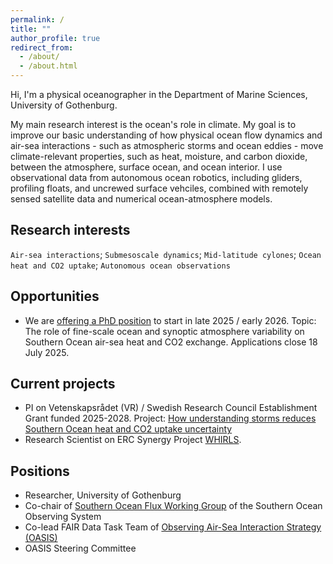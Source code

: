 ```yaml
---
permalink: /
title: ""
author_profile: true
redirect_from:
  - /about/
  - /about.html
---
```


Hi, I'm a physical oceanographer in the Department of Marine Sciences, University of Gothenburg. 

My main research interest is the ocean's role in climate. My goal is to improve our basic understanding of how physical ocean flow dynamics and air-sea interactions - such as atmospheric storms and ocean eddies - move climate-relevant properties, such as heat, moisture, and carbon dioxide, between the atmosphere, surface ocean, and ocean interior. I use observational data from autonomous ocean robotics, including gliders, profiling floats, and uncrewed surface vehciles, combined with remotely sensed satellite data and numerical ocean-atmosphere models. 

## Research interests
`Air-sea interactions`; `Submesoscale dynamics`; `Mid-latitude cylones`; `Ocean heat and CO2 uptake`; `Autonomous ocean observations`

## Opportunities
- We are [offering a PhD position](https://web103.reachmee.com/ext/I005/1035/job?site=7&lang=UK&validator=9b89bead79bb7258ad55c8d75228e5b7&job_id=37723) to start in late 2025 / early 2026. Topic: The role of fine-scale ocean and synoptic atmosphere variability on Southern Ocean air-sea heat and CO2 exchange. Applications close 18 July 2025.


## Current projects
- PI on Vetenskapsrådet (VR) / Swedish Research Council Establishment Grant funded 2025-2028. Project: [How understanding storms reduces Southern Ocean heat and CO2 uptake uncertainty](https://www.gu.se/en/research/how-understanding-storms-reduces-southern-ocean-heat-and-co2-uptake-uncertainty)
- Research Scientist on ERC Synergy Project [WHIRLS](www.whirls.eu).

## Positions
- Researcher, University of Gothenburg
- Co-chair of [Southern Ocean Flux Working Group](https://soos.aq/activities/cwg/soflux) of the Southern Ocean Observing System
- Co-lead FAIR Data Task Team of [Observing Air-Sea Interaction Strategy (OASIS)](www.airseaobs.org)
- OASIS Steering Committee



